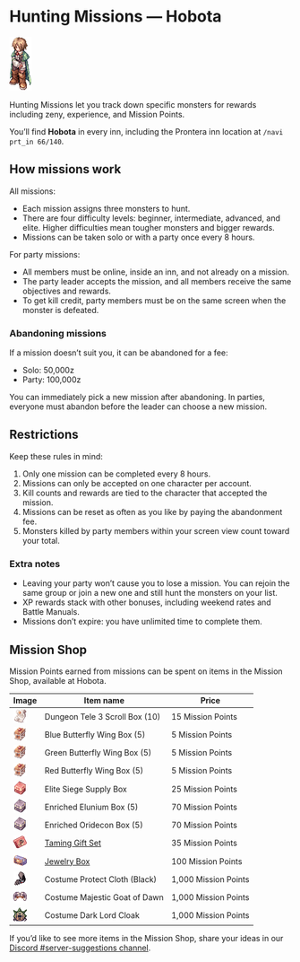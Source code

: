 # Hunting Missions — Hobota

![Hobota](img/NPC/hobota.gif)

Hunting Missions let you track down specific monsters for rewards including zeny, experience, and Mission Points.

You’ll find **Hobota** in every inn, including the Prontera inn location at `/navi prt_in 66/140`.

## How missions work

All missions:

- Each mission assigns three monsters to hunt.
- There are four difficulty levels: beginner, intermediate, advanced, and elite. Higher difficulties mean tougher monsters and bigger rewards.
- Missions can be taken solo or with a party once every 8 hours.
  
For party missions:

- All members must be online, inside an inn, and not already on a mission.
- The party leader accepts the mission, and all members receive the same objectives and rewards.
- To get kill credit, party members must be on the same screen when the monster is defeated.

### Abandoning missions
If a mission doesn’t suit you, it can be abandoned for a fee:

- Solo: 50,000z
- Party: 100,000z
  
You can immediately pick a new mission after abandoning. In parties, everyone must abandon before the leader can choose a new mission.

## Restrictions
Keep these rules in mind:

1. Only one mission can be completed every 8 hours.
2. Missions can only be accepted on one character per account.
3. Kill counts and rewards are tied to the character that accepted the mission.
4. Missions can be reset as often as you like by paying the abandonment fee.
5. Monsters killed by party members within your screen view count toward your total.

### Extra notes

- Leaving your party won’t cause you to lose a mission. You can rejoin the same group or join a new one and still hunt the monsters on your list.
- XP rewards stack with other bonuses, including weekend rates and Battle Manuals.
- Missions don’t expire: you have unlimited time to complete them.

## Mission Shop
Mission Points earned from missions can be spent on items in the Mission Shop, available at Hobota.

| Image | Item name | Price |
|-------|-----------|-------|
| ![Dungeon Tele 3 Scroll Box](img/Hunting_Mission/35655-dungeon-teleport-scroll-3-box-10.gif) | Dungeon Tele 3 Scroll Box (10) | 15 Mission Points |
| ![Blue Butterfly Wing Box](img/Hunting_Mission/13855-blue-butterfly-wing-box-5.gif) | Blue Butterfly Wing Box (5) | 5 Mission Points |
| ![Green Butterfly Wing Box](img/Hunting_Mission/13851-green-butterfly-wing-box-5.gif) | Green Butterfly Wing Box (5) | 5 Mission Points |
| ![Red Butterfly Wing Box](img/Hunting_Mission/13853-red-butterfly-wing-box-5.gif) | Red Butterfly Wing Box (5) | 5 Mission Points |
| ![Elite Siege Supply Box](img/Hunting_Mission/14003-elite-supply-box.gif) | Elite Siege Supply Box | 25 Mission Points |
| ![Enriched Elunium Box](img/Hunting_Mission/14219-enriched-elunium-box-5.gif) | Enriched Elunium Box (5) | 70 Mission Points |
| ![Enriched Oridecon Box](img/Hunting_Mission/14220-enriched-oridecon-box-5.gif) | Enriched Oridecon Box (5) | 70 Mission Points |
| ![Taming Gift Set](img/Hunting_Mission/12105-taming-gift-set.gif) | [Taming Gift Set](Taming_Gift_Set.md) | 35 Mission Points |
| ![Jewelry Box](img/Hunting_Mission/12106-jewelry-box.gif) | [Jewelry Box](Jewelry_Box.md) | 100 Mission Points |
| ![Costume Protect Cloth (Black)](img/Hunting_Mission/420163-costume-protect-cloth-black.png) | Costume Protect Cloth (Black) | 1,000 Mission Points |
| ![Costume Majestic Goat of Dawn](img/Hunting_Mission/400124-costume-majestic-goat-of-dawn.png) | Costume Majestic Goat of Dawn | 1,000 Mission Points |
| ![Costume Dark Lord Cloak](img/Hunting_Mission/480288-costume-dark-lord-cloak.png) | Costume Dark Lord Cloak | 1,000 Mission Points |

If you’d like to see more items in the Mission Shop, share your ideas in our [Discord #server-suggestions channel](https://discord.com/channels/702960460168953946/1056606733218365512).